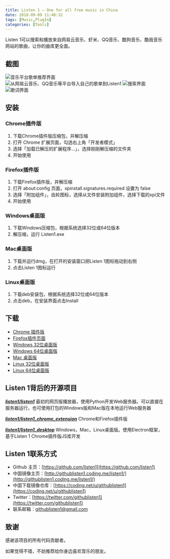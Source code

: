 ```yaml
---
title: Listen 1 – One for all free music in China
date: 2018-09-09 11:48:32
tags: [Music,PlugIn]
categories: [Tools]
---
```

Listen 1可以搜索和播放来自网易云音乐、虾米、QQ音乐、酷狗音乐、酷我音乐网站的歌曲，让你的曲库更全面。
<!--more-->
## 截图

![音乐平台歌单推荐界面](https://fastly.jsdelivr.net/gh/pdone/static@latest/img/article/listen1/1.jpg)
![从网易云音乐、QQ音乐等平台导入自己的歌单到Listen1](https://fastly.jsdelivr.net/gh/pdone/static@latest/img/article/listen1/2.jpg)
![搜索界面](https://fastly.jsdelivr.net/gh/pdone/static@latest/img/article/listen1/3.jpg)
![歌词界面](https://fastly.jsdelivr.net/gh/pdone/static@latest/img/article/listen1/4.jpg)

## 安装

### Chrome插件版
1. 下载Chrome插件版压缩包，并解压缩
2. 打开 Chrome 扩展页面，勾选右上角「开发者模式」
3. 选择「加载已解压的扩展程序…」，选择刚刚解压缩的文件夹
4. 开始使用

### Firefox插件版
1. 下载Firefox插件版，并解压缩
2. 打开 about:config 页面，xpinstall.signatures.required 设置为 false
3. 选择「附加组件」，齿轮图标，选择从文件安装附加组件，选择下载的xpi文件
4. 开始使用

### Windows桌面版
1. 下载Windows压缩包，根据系统选择32位或64位版本
2. 解压缩，运行 Listen1.exe

### Mac桌面版
1. 下载并运行dmg，在打开的安装窗口把Listen 1图标拖动到右侧
2. 点击Listen 1图标运行

### Linux桌面版
1. 下载deb安装包，根据系统选择32位或64位版本
2. 点击deb，在安装界面点击Install

## 下载
- [Chrome 插件版](https://github.com/listen1/listen1_chrome_extension/archive/v1.8.0.zip)
- [Firefox插件页面](https://addons.mozilla.org/zh-CN/firefox/addon/listen-1/)
- [Windows 32位桌面版](https://github.com/listen1/listen1_desktop/releases/download/v1.8.0/Listen1_1.8.0_win32.exe)
- [Windows 64位桌面版](https://github.com/listen1/listen1_desktop/releases/download/v1.8.0/Listen1_1.8.0_win64.exe)
- [Mac 桌面版](https://github.com/listen1/listen1_desktop/releases/download/v1.8.0/Listen1_1.8.0_mac.dmg)
- [Linux 32位桌面版](https://github.com/listen1/listen1_desktop/releases/download/v1.8.0/Listen1_1.8.0_linuxia32.tar.gz)
- [Linux 64位桌面版](https://github.com/listen1/listen1_desktop/releases/download/v1.8.0/Listen1_1.8.0_linuxx64.tar.gz)

## Listen 1背后的开源项目
[***listen1/listen1***](https://github.com/listen1/listen1)
最初的网页版播放器，使用Python开发Web服务器。可以直接在服务器运行，也可使用打包的Windows版和Mac版在本地运行Web服务器

[***listen1/listen1_chrome_extension***](https://github.com/listen1/listen1_chrome_extension)
Chrome和Firefox插件版

[***listen1/listen1_desktop***](https://github.com/listen1/listen1_desktop)
Windows，Mac，Linux桌面版。使用Electron框架，基于Listen 1 Chrome插件版JS库开发

## Listen 1联系方式
- Github 主页：[https://github.com/listen1](https://github.com/listen1)
- 中国镜像主页：[http://githublisten1.coding.me/listen1/](http://githublisten1.coding.me/listen1/)
- 中国下载镜像仓库：[https://coding.net/u/githublisten1](https://coding.net/u/githublisten1)
- Twitter：[https://twitter.com/githublisten1](https://twitter.com/githublisten1)
- 联系邮箱：[githublisten1@gmail.com](githublisten1@gmail.com)

## 致谢
感谢该项目的所有代码贡献者。

如果觉得不错，不妨推荐给你身边喜欢音乐的朋友。